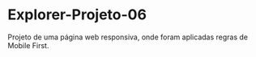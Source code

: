 # Explorer-Projeto-06
Projeto de uma página web responsiva, onde foram aplicadas regras de Mobile First.
